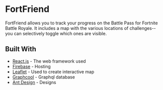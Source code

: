 # FortFriend

FortFriend allows you to track your progress on the Battle Pass for Fortnite Battle Royale. It includes a map with the various locations of challenges--you can selectively toggle which ones are visible.

## Built With

* [React.js](https://reactjs.org/) - The web framework used
* [Firebase](https://firebase.google.com/) - Hosting
* [Leaflet](https://leafletjs.com/) - Used to create interactive map
* [Graphcool](https://www.graph.cool/) - Graphql database
* [Ant Design](https://ant.design/) - Designs


